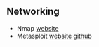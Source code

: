 ## Networking
- Nmap [website](https://nmap.org/)
- Metasploit [website](https://www.metasploit.com) [github](https://github.com/rapid7/metasploit-framework)
